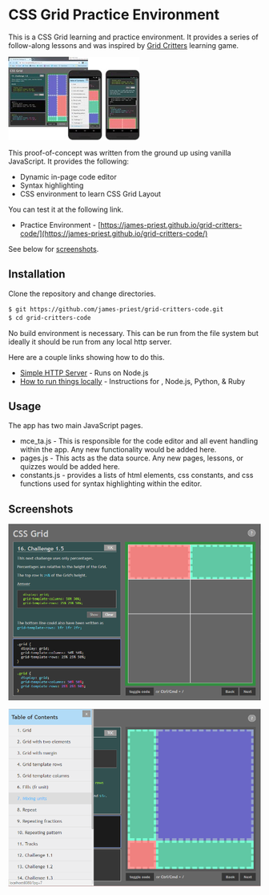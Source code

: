 # CSS Grid Practice Environment

This is a CSS Grid learning and practice environment. It provides a series of follow-along lessons and was inspired by [Grid Critters](https://gridcritters.com) learning game.

![screenshot](images/portfolio_grid_app1.jpg)

This proof-of-concept was written from the ground up using vanilla JavaScript. It provides the following:

- Dynamic in-page code editor
- Syntax highlighting
- CSS environment to learn CSS Grid Layout

You can test it at the following link.

- Practice Environment - [https://james-priest.github.io/grid-critters-code/](https://james-priest.github.io/grid-critters-code/)

See below for [screenshots](#screenshots).

## Installation

Clone the repository and change directories. 

```bash
$ git https://github.com/james-priest/grid-critters-code.git
$ cd grid-critters-code
```

No build environment is necessary. This can be run from the file system but ideally it should be run from any local http server.

Here are a couple links showing how to do this.

- [Simple HTTP Server](http://jasonwatmore.com/post/2016/06/22/nodejs-setup-simple-http-server-local-web-server) - Runs on Node.js 
- [How to run things locally](https://threejs.org/docs/#manual/en/introduction/How-to-run-things-locally) - Instructions for , Node.js, Python, & Ruby


## Usage

The app has two main JavaScript pages.

- mce_ta.js - This is responsible for the code editor and all event handling within the app. Any new functionality would be added here.
- pages.js - This acts as the data source. Any new pages, lessons, or quizzes would be added here.
- constants.js - provides a lists of html elements, css constants, and css functions used for syntax highlighting within the editor.

## Screenshots

![screenshot 1](images/css-grid-app1.png)

![screenshot 1](images/css-grid-app2.png)